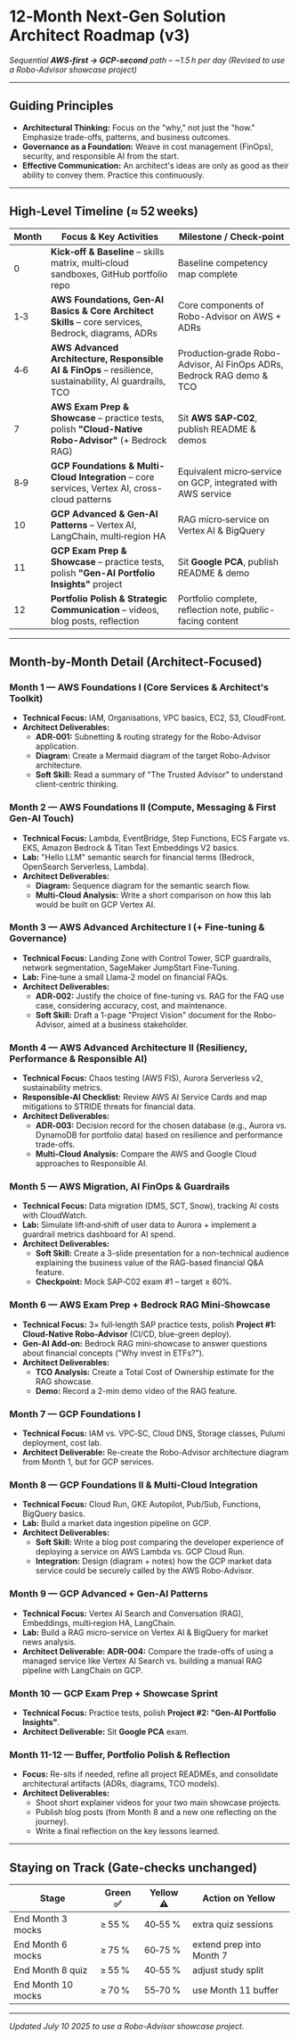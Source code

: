 # 12‑Month Next‑Gen Solution Architect Roadmap (v3)
*Sequential **AWS‑first → GCP‑second** path – ~1.5 h per day*
*(Revised to use a Robo-Advisor showcase project)*

---

## Guiding Principles
- **Architectural Thinking:** Focus on the "why," not just the "how." Emphasize trade-offs, patterns, and business outcomes.
- **Governance as a Foundation:** Weave in cost management (FinOps), security, and responsible AI from the start.
- **Effective Communication:** An architect's ideas are only as good as their ability to convey them. Practice this continuously.

---

## High‑Level Timeline (≈ 52 weeks)

| Month | Focus & Key Activities | Milestone / Check‑point |
|-------|-----------------------|-------------------------|
| 0 | **Kick‑off & Baseline** – skills matrix, multi‑cloud sandboxes, GitHub portfolio repo | Baseline competency map complete |
| 1‑3 | **AWS Foundations, Gen‑AI Basics & Core Architect Skills** – core services, Bedrock, diagrams, ADRs | Core components of Robo-Advisor on AWS + ADRs |
| 4‑6 | **AWS Advanced Architecture, Responsible AI & FinOps** – resilience, sustainability, AI guardrails, TCO | Production‑grade Robo-Advisor, AI FinOps ADRs, Bedrock RAG demo & TCO |
| 7 | **AWS Exam Prep & Showcase** – practice tests, polish **"Cloud-Native Robo-Advisor"** (+ Bedrock RAG) | Sit **AWS SAP‑C02**, publish README & demos |
| 8‑9 | **GCP Foundations & Multi-Cloud Integration** – core services, Vertex AI, cross-cloud patterns | Equivalent micro‑service on GCP, integrated with AWS service |
| 10 | **GCP Advanced & Gen‑AI Patterns** – Vertex AI, LangChain, multi‑region HA | RAG micro‑service on Vertex AI & BigQuery |
| 11 | **GCP Exam Prep & Showcase** – practice tests, polish **"Gen-AI Portfolio Insights"** project | Sit **Google PCA**, publish README & demo |
| 12 | **Portfolio Polish & Strategic Communication** – videos, blog posts, reflection | Portfolio complete, reflection note, public-facing content |

---

## Month‑by‑Month Detail (Architect-Focused)

### Month 1 — AWS Foundations I (Core Services & Architect's Toolkit)
- **Technical Focus:** IAM, Organisations, VPC basics, EC2, S3, CloudFront.
- **Architect Deliverables:**
  - **ADR‑001:** Subnetting & routing strategy for the Robo-Advisor application.
  - **Diagram:** Create a Mermaid diagram of the target Robo-Advisor architecture.
  - **Soft Skill:** Read a summary of "The Trusted Advisor" to understand client-centric thinking.

### Month 2 — AWS Foundations II (Compute, Messaging & First Gen‑AI Touch)
- **Technical Focus:** Lambda, EventBridge, Step Functions, ECS Fargate vs. EKS, Amazon Bedrock & Titan Text Embeddings V2 basics.
- **Lab:** "Hello LLM" semantic search for financial terms (Bedrock, OpenSearch Serverless, Lambda).
- **Architect Deliverables:**
  - **Diagram:** Sequence diagram for the semantic search flow.
  - **Multi-Cloud Analysis:** Write a short comparison on how this lab would be built on GCP Vertex AI.

### Month 3 — AWS Advanced Architecture I (+ Fine‑tuning & Governance)
- **Technical Focus:** Landing Zone with Control Tower, SCP guardrails, network segmentation, SageMaker JumpStart Fine-Tuning.
- **Lab:** Fine‑tune a small Llama‑2 model on financial FAQs.
- **Architect Deliverables:**
  - **ADR‑002:** Justify the choice of fine-tuning vs. RAG for the FAQ use case, considering accuracy, cost, and maintenance.
  - **Soft Skill:** Draft a 1-page "Project Vision" document for the Robo-Advisor, aimed at a business stakeholder.

### Month 4 — AWS Advanced Architecture II (Resiliency, Performance & Responsible AI)
- **Technical Focus:** Chaos testing (AWS FIS), Aurora Serverless v2, sustainability metrics.
- **Responsible-AI Checklist:** Review AWS AI Service Cards and map mitigations to STRIDE threats for financial data.
- **Architect Deliverables:**
  - **ADR‑003:** Decision record for the chosen database (e.g., Aurora vs. DynamoDB for portfolio data) based on resilience and performance trade-offs.
  - **Multi-Cloud Analysis:** Compare the AWS and Google Cloud approaches to Responsible AI.

### Month 5 — AWS Migration, AI FinOps & Guardrails
- **Technical Focus:** Data migration (DMS, SCT, Snow), tracking AI costs with CloudWatch.
- **Lab:** Simulate lift‑and‑shift of user data to Aurora + implement a guardrail metrics dashboard for AI spend.
- **Architect Deliverables:**
  - **Soft Skill:** Create a 3-slide presentation for a non-technical audience explaining the business value of the RAG-based financial Q&A feature.
  - **Checkpoint:** Mock SAP‑C02 exam #1 – target ≥ 60%.

### Month 6 — AWS Exam Prep + Bedrock RAG Mini‑Showcase
- **Technical Focus:** 3× full‑length SAP practice tests, polish **Project #1: Cloud-Native Robo-Advisor** (CI/CD, blue-green deploy).
- **Gen‑AI Add-on:** Bedrock RAG mini‑showcase to answer questions about financial concepts ("Why invest in ETFs?").
- **Architect Deliverables:**
  - **TCO Analysis:** Create a Total Cost of Ownership estimate for the RAG showcase.
  - **Demo:** Record a 2-min demo video of the RAG feature.

### Month 7 — GCP Foundations I
- **Technical Focus:** IAM vs. VPC‑SC, Cloud DNS, Storage classes, Pulumi deployment, cost lab.
- **Architect Deliverable:** Re-create the Robo-Advisor architecture diagram from Month 1, but for GCP services.

### Month 8 — GCP Foundations II & Multi-Cloud Integration
- **Technical Focus:** Cloud Run, GKE Autopilot, Pub/Sub, Functions, BigQuery basics.
- **Lab:** Build a market data ingestion pipeline on GCP.
- **Architect Deliverables:**
  - **Soft Skill:** Write a blog post comparing the developer experience of deploying a service on AWS Lambda vs. GCP Cloud Run.
  - **Integration:** Design (diagram + notes) how the GCP market data service could be securely called by the AWS Robo-Advisor.

### Month 9 — GCP Advanced + Gen‑AI Patterns
- **Technical Focus:** Vertex AI Search and Conversation (RAG), Embeddings, multi‑region HA, LangChain.
- **Lab:** Build a RAG micro-service on Vertex AI & BigQuery for market news analysis.
- **Architect Deliverable:** **ADR-004:** Compare the trade-offs of using a managed service like Vertex AI Search vs. building a manual RAG pipeline with LangChain on GCP.

### Month 10 — GCP Exam Prep + Showcase Sprint
- **Technical Focus:** Practice tests, polish **Project #2: "Gen-AI Portfolio Insights"**.
- **Architect Deliverable:** Sit **Google PCA** exam.

### Month 11-12 — Buffer, Portfolio Polish & Reflection
- **Focus:** Re-sits if needed, refine all project READMEs, and consolidate architectural artifacts (ADRs, diagrams, TCO models).
- **Architect Deliverables:**
  - Shoot short explainer videos for your two main showcase projects.
  - Publish blog posts (from Month 8 and a new one reflecting on the journey).
  - Write a final reflection on the key lessons learned.

---

## Staying on Track (Gate‑checks unchanged)

| Stage | Green ✅ | Yellow ⚠️ | Action on Yellow |
|-------|---------|-----------|------------------|
| End Month 3 mocks | ≥ 55 % | 40‑55 % | extra quiz sessions |
| End Month 6 mocks | ≥ 75 % | 60‑75 % | extend prep into Month 7 |
| End Month 8 quiz | ≥ 55 % | 40‑55 % | adjust study split |
| End Month 10 mocks | ≥ 70 % | 55‑70 % | use Month 11 buffer |

---

*Updated July 10 2025 to use a Robo-Advisor showcase project.*